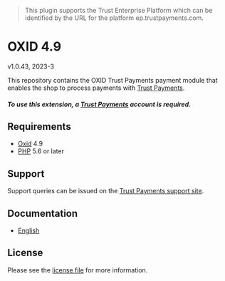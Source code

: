 > This plugin supports the Trust Enterprise Platform which can be identified by the URL for the platform ep.trustpayments.com.

# OXID 4.9

v1.0.43, 2023-3

This repository contains the OXID  Trust Payments payment module that enables the shop to process payments with [Trust Payments](https://www.trustpayments.com/).

##### To use this extension, a [Trust Payments](https://ep.trustpayments.com/user/signup)  account is required.

## Requirements

* [Oxid](https://www.oxid-esales.com/) 4.9
* [PHP](http://php.net/) 5.6 or later

## Support

Support queries can be issued on the [Trust Payments support site](https://www.trustpayments.com/contact-us/).

## Documentation

* [English](https://plugin-documentation.ep.trustpayments.com/TrustPayments/oxid-4.9/1.0.43/docs/en/documentation.html)

## License

Please see the [license file](https://github.com/TrustPayments/oxid-4.9/blob/1.0.43/LICENSE) for more information.